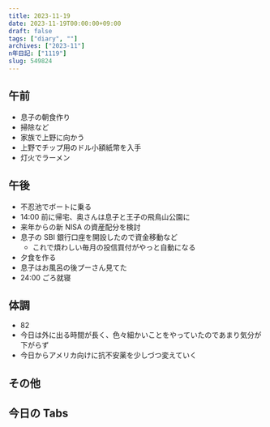 ```yaml
---
title: 2023-11-19
date: 2023-11-19T00:00:00+09:00
draft: false
tags: ["diary", ""]
archives: ["2023-11"]
n年日記: ["1119"]
slug: 549824
---
```


## 午前

- 息子の朝食作り
- 掃除など
- 家族で上野に向かう
- 上野でチップ用のドル小額紙幣を入手
- 灯火でラーメン

## 午後

- 不忍池でボートに乗る
- 14:00 前に帰宅、奥さんは息子と王子の飛鳥山公園に
- 来年からの新 NISA の資産配分を検討
- 息子の SBI 銀行口座を開設したので資金移動など
  - これで煩わしい毎月の投信買付がやっと自動になる
- 夕食を作る
- 息子はお風呂の後プーさん見てた
- 24:00 ごろ就寝

## 体調

- 82
- 今日は外に出る時間が長く、色々細かいことをやっていたのであまり気分が下がらず
- 今日からアメリカ向けに抗不安薬を少しづつ変えていく

## その他

## 今日の Tabs
